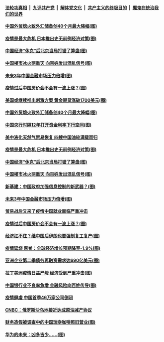 ####  [法轮功真相](../../../../basic/blob/master/README.md?t=04072301) &nbsp;|&nbsp; [九评共产党](../../../../9ping.md/blob/master/README.md?t=04072301) &nbsp;|&nbsp; [解体党文化](../../../../jtdwh.md/blob/master/README.md?t=04072301)  &nbsp;|&nbsp; [共产主义的终极目的](../../../../gczydzjmd.md/blob/master/README.md?t=04072301) &nbsp;|&nbsp; [魔鬼在统治我们的世界](../../../../mgztzwmdsj.md/blob/master/README.md?t=04072301) 

#### [中国外贸熄火致外汇储备创40个月最大降幅(图)](../pages/p5/928951.md?t=04072301) 

#### [疫情是最大危机 日本推出史无前例经济对策(图)](../pages/p5/928922.md?t=04072301) 

#### [中国经济“休克”后北京当局打错了算盘(图)](../pages/p5/928856.md?t=04072301) 

#### [中国楼市冰火两重天 向百姓发出混乱信号(图)](../pages/p5/928859.md?t=04072301) 

#### [未来3年中国金融市场压力倍增(图)](../pages/p5/928871.md?t=04072301) 

#### [疫情过后中国房价会不会有一波上涨？(图)](../pages/p5/928870.md?t=04072301) 

#### [美国或继续推出刺激方案 黄金期货涨破1700美元(图)](../pages/p5/928964.md?t=04072301) 

#### [中国外贸熄火致外汇储备创40个月最大降幅(图)](../pages/p5/928951.md?t=04072301) 

#### [中国央行时隔12年打开资金利率下行空间(图)](../pages/p5/928947.md?t=04072301) 

#### [美中液化天然气贸易恢复 四艘中国油轮满载而归](../pages/p5/928942.md?t=04072301) 

#### [疫情是最大危机 日本推出史无前例经济对策(图)](../pages/p5/928922.md?t=04072301) 

#### [中国经济“休克”后北京当局打错了算盘(图)](../pages/p5/928856.md?t=04072301) 

#### [中国楼市冰火两重天 向百姓发出混乱信号(图)](../pages/p5/928859.md?t=04072301) 

#### [新基建：中国政府加强信息控制的新武器？(图)](../pages/p5/928885.md?t=04072301) 

#### [未来3年中国金融市场压力倍增(图)](../pages/p5/928871.md?t=04072301) 

#### [贸易战后又来了疫情中国就业面临严重冲击](../pages/p5/928880.md?t=04072301) 

#### [疫情过后中国房价会不会有一波上涨？(图)](../pages/p5/928870.md?t=04072301) 

#### [经济扛不住？继中国后伊朗也要强制复工复产(图)](../pages/p5/928850.md?t=04072301) 

#### [疫情延烧 惠誉：全球经济增长预期降至-1.9%(图)](../pages/p5/928844.md?t=04072301) 

#### [亚洲企业第二季债务再融资需求达690亿美元(图)](../pages/p5/928839.md?t=04072301) 

#### [拉丁美洲疫情日益严峻 经济受到严重冲击(图)](../pages/p5/928833.md?t=04072301) 

#### [中国银行业不良率急增 金融风险向百姓传导(图)](../pages/p5/928828.md?t=04072301) 

#### [疫情肆虐 中国首季46万家公司倒闭](../pages/p5/928830.md?t=04072301) 

#### [CNBC：俄罗斯沙乌地接近达成原油减产协议](../pages/p5/928829.md?t=04072301) 

#### [财务造假被调查中的中国瑞幸咖啡照旧营业(图)](../pages/p5/928794.md?t=04072301) 

#### [华为的未来：凶多吉少……(图)](../pages/p5/928749.md?t=04072301) 

